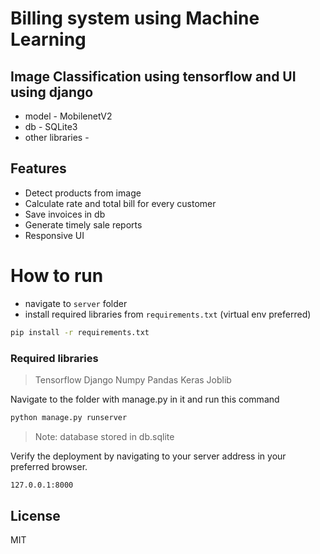 # Billing system using Machine Learning
## Image Classification using tensorflow and UI using django
- model - MobilenetV2
- db - SQLite3
- other libraries -
## Features

- Detect products from image
- Calculate rate and total bill for every customer
- Save invoices in db
- Generate timely sale reports 
- Responsive UI

# How to run
- navigate to `server` folder
- install required libraries from `requirements.txt` (virtual env preferred)
```sh
pip install -r requirements.txt
```
### Required libraries
>Tensorflow
>Django
>Numpy
>Pandas
>Keras
>Joblib

Navigate to the folder with manage.py in it and run this command

```sh
python manage.py runserver
```

> Note: database stored in db.sqlite

Verify the deployment by navigating to your server address in
your preferred browser.

```sh
127.0.0.1:8000
```

## License

MIT


